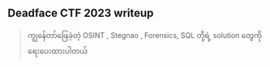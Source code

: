 ## Deadface CTF 2023 writeup
>  ကျွန်ေတာ်ဖြေခဲ့တဲ့ OSINT , Stegnao , Forensics, SQL တို့ရဲ့ solution တွေကိုရေးပေးထားပါတယ်
  
